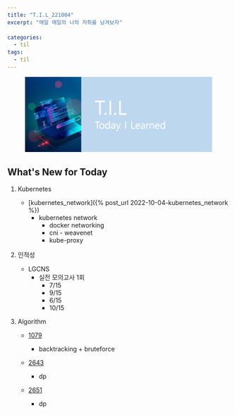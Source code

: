 ```yaml
---
title: "T.I.L_221004"
excerpt: "매일 매일의 나의 자취를 남겨보자"

categories:
  - til
tags:
  - til
---
```

<figure>
    <img src="/assets/images/til_image.png">
</figure>

## What's New for Today   
1. Kubernetes
    - [kubernetes_network]({% post_url 2022-10-04-kubernetes_network %})
        - kubernetes network
            - docker networking
            - cni - weavenet
            - kube-proxy

2. 인적성 
    - LGCNS
        - 실전 모의고사 1회
            - 7/15
            - 9/15
            - 6/15
            - 10/15
    
3. Algorithm     
    - [1079](https://www.acmicpc.net/problem/1079)
        - backtracking + bruteforce
    
    - [2643](https://www.acmicpc.net/problem/2643)
        - dp

    - [2651](https://www.acmicpc.net/problem/2651)
        - dp




  




